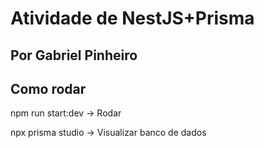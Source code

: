 # Atividade de NestJS+Prisma

## Por Gabriel Pinheiro

## Como rodar

npm run start:dev -> Rodar

npx prisma studio -> Visualizar banco de dados
